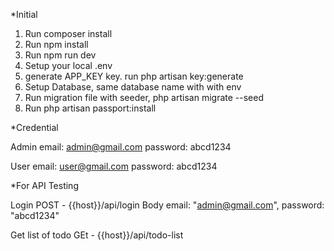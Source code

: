 *Initial

1. Run composer install
2. Run npm install
3. Run npm run dev
4. Setup your local .env 
5. generate APP_KEY key. run php artisan key:generate
6. Setup Database, same database name with with env
7. Run migration file with seeder, php artisan migrate --seed
8. Run php artisan passport:install

*Credential

Admin 
email: admin@gmail.com
password: abcd1234

User 
email: user@gmail.com
password: abcd1234

*For API Testing

Login 
POST - {{host}}/api/login
Body
email: "admin@gmail.com",
password: "abcd1234"

Get list of todo
GEt - {{host}}/api/todo-list